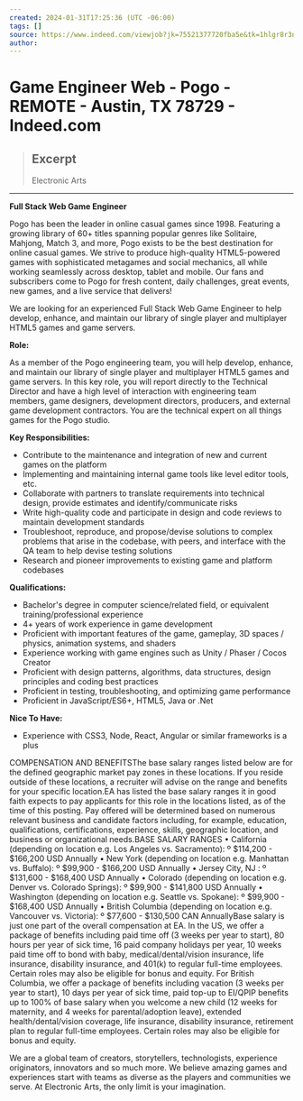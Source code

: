 ```yaml
---
created: 2024-01-31T17:25:36 (UTC -06:00)
tags: []
source: https://www.indeed.com/viewjob?jk=75521377720fba5e&tk=1hlgr8r3nk6fe802&from=serp&vjs=3
author: 
---
```


# Game Engineer Web - Pogo - REMOTE - Austin, TX 78729 - Indeed.com

> ## Excerpt
> Electronic Arts

---
**Full Stack Web Game Engineer**

Pogo has been the leader in online casual games since 1998. Featuring a growing library of 60+ titles spanning popular genres like Solitaire, Mahjong, Match 3, and more, Pogo exists to be the best destination for online casual games. We strive to produce high-quality HTML5-powered games with sophisticated metagames and social mechanics, all while working seamlessly across desktop, tablet and mobile. Our fans and subscribers come to Pogo for fresh content, daily challenges, great events, new games, and a live service that delivers!

We are looking for an experienced Full Stack Web Game Engineer to help develop, enhance, and maintain our library of single player and multiplayer HTML5 games and game servers.

**Role:**

As a member of the Pogo engineering team, you will help develop, enhance, and maintain our library of single player and multiplayer HTML5 games and game servers. In this key role, you will report directly to the Technical Director and have a high level of interaction with engineering team members, game designers, development directors, producers, and external game development contractors. You are the technical expert on all things games for the Pogo studio.

**Key Responsibilities:**

-   Contribute to the maintenance and integration of new and current games on the platform
-   Implementing and maintaining internal game tools like level editor tools, etc.
-   Collaborate with partners to translate requirements into technical design, provide estimates and identify/communicate risks
-   Write high-quality code and participate in design and code reviews to maintain development standards
-   Troubleshoot, reproduce, and propose/devise solutions to complex problems that arise in the codebase, with peers, and interface with the QA team to help devise testing solutions
-   Research and pioneer improvements to existing game and platform codebases

**Qualifications:**

-   Bachelor's degree in computer science/related field, or equivalent training/professional experience
-   4+ years of work experience in game development
-   Proficient with important features of the game, gameplay, 3D spaces / physics, animation systems, and shaders
-   Experience working with game engines such as Unity / Phaser / Cocos Creator
-   Proficient with design patterns, algorithms, data structures, design principles and coding best practices
-   Proficient in testing, troubleshooting, and optimizing game performance
-   Proficient in JavaScript/ES6+, HTML5, Java or .Net

**Nice To Have:**

-   Experience with CSS3, Node, React, Angular or similar frameworks is a plus

COMPENSATION AND BENEFITSThe base salary ranges listed below are for the defined geographic market pay zones in these locations. If you reside outside of these locations, a recruiter will advise on the range and benefits for your specific location.EA has listed the base salary ranges it in good faith expects to pay applicants for this role in the locations listed, as of the time of this posting. Pay offered will be determined based on numerous relevant business and candidate factors including, for example, education, qualifications, certifications, experience, skills, geographic location, and business or organizational needs.BASE SALARY RANGES • California (depending on location e.g. Los Angeles vs. Sacramento): º $114,200 - $166,200 USD Annually • New York (depending on location e.g. Manhattan vs. Buffalo): º $99,900 - $166,200 USD Annually • Jersey City, NJ : º $131,600 - $168,400 USD Annually • Colorado (depending on location e.g. Denver vs. Colorado Springs): º $99,900 - $141,800 USD Annually • Washington (depending on location e.g. Seattle vs. Spokane): º $99,900 - $168,400 USD Annually • British Columbia (depending on location e.g. Vancouver vs. Victoria): º $77,600 - $130,500 CAN AnnuallyBase salary is just one part of the overall compensation at EA. In the US, we offer a package of benefits including paid time off (3 weeks per year to start), 80 hours per year of sick time, 16 paid company holidays per year, 10 weeks paid time off to bond with baby, medical/dental/vision insurance, life insurance, disability insurance, and 401(k) to regular full-time employees. Certain roles may also be eligible for bonus and equity. For British Columbia, we offer a package of benefits including vacation (3 weeks per year to start), 10 days per year of sick time, paid top-up to EI/QPIP benefits up to 100% of base salary when you welcome a new child (12 weeks for maternity, and 4 weeks for parental/adoption leave), extended health/dental/vision coverage, life insurance, disability insurance, retirement plan to regular full-time employees. Certain roles may also be eligible for bonus and equity.

We are a global team of creators, storytellers, technologists, experience originators, innovators and so much more. We believe amazing games and experiences start with teams as diverse as the players and communities we serve. At Electronic Arts, the only limit is your imagination.
